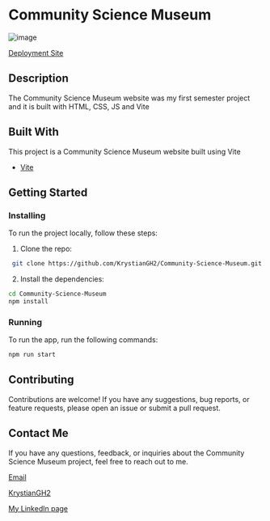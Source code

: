 # Community Science Museum

![image](https://imgtr.ee/images/2023/06/11/KjFHJ.gif)

[Deployment Site](https://communitysciencemuseum-kgc.netlify.app/)



## Description

The Community Science Museum website was my first semester project and it is built with HTML, CSS, JS and Vite

## Built With

This project is a Community Science Museum website built using Vite

- [Vite](https://vitejs.dev/)

## Getting Started

### Installing

To run the project locally, follow these steps:

1. Clone the repo:

```bash
 git clone https://github.com/KrystianGH2/Community-Science-Museum.git
```

2. Install the dependencies:

```bash
cd Community-Science-Museum
npm install
```

### Running

To run the app, run the following commands:

```bash
npm run start
```

## Contributing

Contributions are welcome! If you have any suggestions, bug reports, or feature requests, please open an issue or submit a pull request.

## Contact Me

If you have any questions, feedback, or inquiries about the Community Science Museum project, feel free to reach out to me.

[Email](mailto:kgcdronio@gmail.com)

[KrystianGH2](https://github.com/KrystianGH2)


[My LinkedIn page](https://www.linkedin.com/in/krystian-cruz-28a130269)

